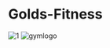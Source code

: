 # Golds-Fitness
![1](https://user-images.githubusercontent.com/100138368/155878247-67983066-3d5a-434f-8773-ffd9de910530.jpg)
![gymlogo](https://user-images.githubusercontent.com/100138368/155878281-78447f6b-ef2d-4810-a2a3-7a28b85e6247.jpg)

